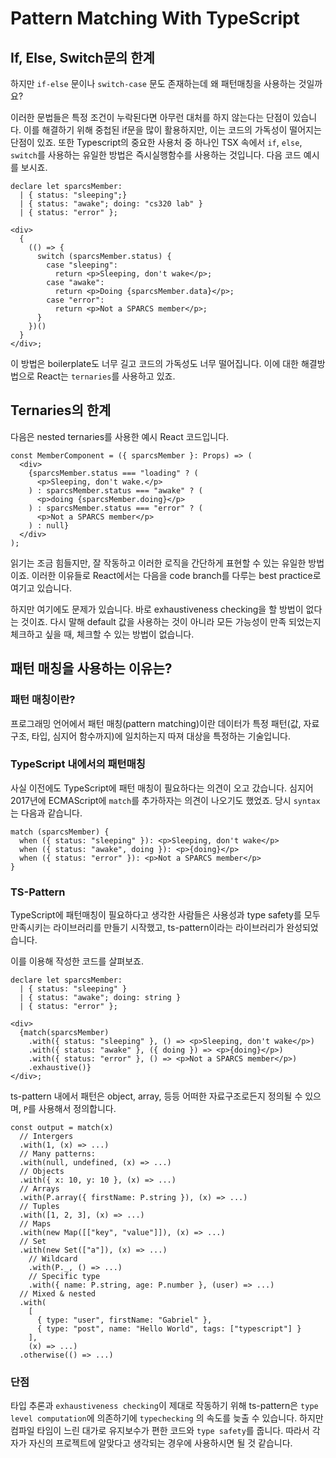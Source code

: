 # Pattern Matching With TypeScript

## If, Else, Switch문의 한계

하지만 `if-else` 문이나 `switch-case` 문도 존재하는데 왜 패턴매칭을 사용하는 것일까요?

이러한 문법들은 특정 조건이 누락된다면 아무런 대처를 하지 않는다는 단점이 있습니다. 이를 해결하기 위해 중첩된 if문을 많이 활용하지만, 이는 코드의 가독성이 떨어지는 단점이 있죠. 또한 Typescript의 중요한 사용처 중 하나인 TSX 속에서 `if`, `else`, `switch`를 사용하는 유일한 방법은 즉시실행함수를 사용하는 것입니다. 다음 코드 예시를 보시죠.

```tsx
declare let sparcsMember:
  | { status: "sleeping";}
  | { status: "awake"; doing: "cs320 lab" }
  | { status: "error" };

<div>
  {
    (() => {
      switch (sparcsMember.status) {
        case "sleeping":
          return <p>Sleeping, don't wake</p>;
        case "awake":
          return <p>Doing {sparcsMember.data}</p>;
        case "error":
          return <p>Not a SPARCS member</p>;
      }
    })()
  }
</div>;
```

이 방법은 boilerplate도 너무 길고 코드의 가독성도 너무 떨어집니다. 이에 대한 해결방법으로 React는 `ternaries`를 사용하고 있죠. 

## Ternaries의 한계

다음은 nested ternaries를 사용한 예시 React 코드입니다.

```tsx
const MemberComponent = ({ sparcsMember }: Props) => (
  <div>
    {sparcsMember.status === "loading" ? (
      <p>Sleeping, don't wake.</p>
    ) : sparcsMember.status === "awake" ? (
      <p>doing {sparcsMember.doing}</p>
    ) : sparcsMember.status === "error" ? (
      <p>Not a SPARCS member</p>
    ) : null}
  </div>
);
```

읽기는 조금 힘들지만, 잘 작동하고 이러한 로직을 간단하게 표현할 수 있는 유일한 방법이죠. 이러한 이유들로 React에서는 다음을 code branch를 다루는 best practice로 여기고 있습니다.

하지만 여기에도 문제가 있습니다. 바로 exhaustiveness checking을 할 방법이 없다는 것이죠. 다시 말해 default 값을 사용하는 것이 아니라 모든 가능성이 만족 되었는지 체크하고 싶을 때, 체크할 수 있는 방법이 없습니다.

## 패턴 매칭을 사용하는 이유는?

### 패턴 매칭이란?

프로그래밍 언어에서 패턴 매칭(pattern matching)이란 데이터가 특정 패턴(값, 자료구조, 타입, 심지어 함수까지)에 일치하는지 따져 대상을 특정하는 기술입니다.

### TypeScript 내에서의 패턴매칭

사실 이전에도 TypeScript에 패턴 매칭이 필요하다는 의견이 오고 갔습니다. 심지어 2017년에 ECMAScript에 `match`를 추가하자는 의견이 나오기도 했었죠. 당시 `syntax`는 다음과 같습니다.

```tsx
match (sparcsMember) {
  when ({ status: "sleeping" }): <p>Sleeping, don't wake</p>
  when ({ status: "awake", doing }): <p>{doing}</p>
  when ({ status: "error" }): <p>Not a SPARCS member</p>
}
```

### TS-Pattern

TypeScript에 패턴매칭이 필요하다고 생각한 사람들은 사용성과 type safety를 모두 만족시키는 라이브러리를 만들기 시작했고, ts-pattern이라는 라이브러리가 완성되었습니다.

이를 이용해 작성한 코드를 살펴보죠.

```tsx
declare let sparcsMember:
  | { status: "sleeping" }
  | { status: "awake"; doing: string }
  | { status: "error" };

<div>
  {match(sparcsMember)
    .with({ status: "sleeping" }, () => <p>Sleeping, don't wake</p>)
    .with({ status: "awake" }, ({ doing }) => <p>{doing}</p>)
    .with({ status: "error" }, () => <p>Not a SPARCS member</p>)
    .exhaustive()}
</div>;
```

ts-pattern 내에서 패턴은 object, array, 등등 어떠한 자료구조로든지 정의될 수 있으며, `P`를 사용해서 정의합니다.

```tsx
const output = match(x)
  // Intergers
  .with(1, (x) => ...)
  // Many patterns:
  .with(null, undefined, (x) => ...)
  // Objects
  .with({ x: 10, y: 10 }, (x) => ...)
  // Arrays
  .with(P.array({ firstName: P.string }), (x) => ...)
  // Tuples
  .with([1, 2, 3], (x) => ...)
  // Maps
  .with(new Map([["key", "value"]]), (x) => ...)
  // Set
  .with(new Set(["a"]), (x) => ...)
	// Wildcard
	.with(P._, () => ...)
	// Specific type
	.with({ name: P.string, age: P.number }, (user) => ...)
  // Mixed & nested
  .with(
    [
      { type: "user", firstName: "Gabriel" },
      { type: "post", name: "Hello World", tags: ["typescript"] }
    ],
    (x) => ...)
  .otherwise(() => ...)
```

### 단점

타입 추론과 `exhaustiveness checking`이 제대로 작동하기 위해 ts-pattern은 `type level computation`에 의존하기에 `typechecking` 의 속도를 늦출 수 있습니다. 하지만 컴파일 타임이 느린 대가로 유지보수가 편한 코드와 `type safety`를 줍니다. 따라서 각자가 자신의 프로젝트에 알맞다고 생각되는 경우에 사용하시면 될 것 같습니다.